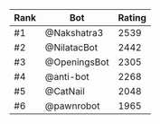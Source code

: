 Rank|Bot|Rating
---|---|---
#1|@Nakshatra3|2539
#2|@NilatacBot|2442
#3|@OpeningsBot|2305
#4|@anti-bot|2268
#5|@CatNail|2048
#6|@pawnrobot|1965
